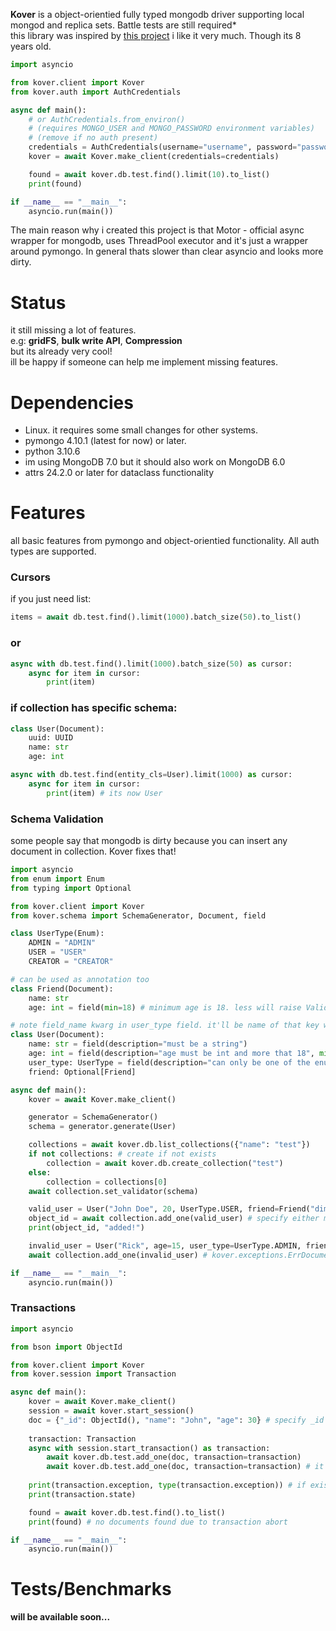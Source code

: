 **Kover** is a object-orientied fully typed mongodb driver supporting local mongod and replica sets. Battle tests are still required*<br>
this library was inspired by <a href=https://github.com/sakal/aiomongo>this project</a> i like it very much. Though its 8 years old.

```py
import asyncio

from kover.client import Kover
from kover.auth import AuthCredentials

async def main():
    # or AuthCredentials.from_environ()
    # (requires MONGO_USER and MONGO_PASSWORD environment variables)
    # (remove if no auth present)
    credentials = AuthCredentials(username="username", password="password")
    kover = await Kover.make_client(credentials=credentials)

    found = await kover.db.test.find().limit(10).to_list()
    print(found)

if __name__ == "__main__":
    asyncio.run(main())
```

The main reason why i created this project is that Motor - official async wrapper for mongodb, uses ThreadPool executor and it's just a wrapper around pymongo. In general thats slower than clear asyncio and looks more dirty.

# Status
it still missing a lot of features. <br>
e.g: **gridFS**, **bulk write API**, **Compression**<br>
but its already very cool! <br>
ill be happy if someone can help me implement missing features.

# Dependencies
- Linux. it requires some small changes for other systems.
- pymongo 4.10.1 (latest for now) or later.
- python 3.10.6
- im using MongoDB 7.0 but it should also work on MongoDB 6.0
- attrs 24.2.0 or later for dataclass functionality

# Features
all basic features from pymongo and object-orientied functionality. All auth types are supported.

### Cursors
if you just need list:

```py
items = await db.test.find().limit(1000).batch_size(50).to_list()
```

### or
```py
async with db.test.find().limit(1000).batch_size(50) as cursor:
    async for item in cursor:
        print(item)
```
### if collection has specific schema:
```py
class User(Document):
    uuid: UUID
    name: str
    age: int

async with db.test.find(entity_cls=User).limit(1000) as cursor:
    async for item in cursor:
        print(item) # its now User
```

### Schema Validation
some people say that mongodb is dirty because you can insert any document in collection. Kover fixes that!
```py
import asyncio
from enum import Enum
from typing import Optional

from kover.client import Kover
from kover.schema import SchemaGenerator, Document, field

class UserType(Enum): 
    ADMIN = "ADMIN"
    USER = "USER"
    CREATOR = "CREATOR"

# can be used as annotation too
class Friend(Document):
    name: str
    age: int = field(min=18) # minimum age is 18. less will raise ValidationError

# note field_name kwarg in user_type field. it'll be name of that key when using .to_dict()
class User(Document):
    name: str = field(description="must be a string")
    age: int = field(description="age must be int and more that 18", min=18)
    user_type: UserType = field(description="can only be one of the enum values", field_name="userType")
    friend: Optional[Friend]

async def main():
    kover = await Kover.make_client()

    generator = SchemaGenerator()
    schema = generator.generate(User)

    collections = await kover.db.list_collections({"name": "test"})
    if not collections: # create if not exists
        collection = await kover.db.create_collection("test")
    else:
        collection = collections[0]
    await collection.set_validator(schema)

    valid_user = User("John Doe", 20, UserType.USER, friend=Friend("dima", 18))
    object_id = await collection.add_one(valid_user) # specify either model or model.to_dict()
    print(object_id, "added!")

    invalid_user = User("Rick", age=15, user_type=UserType.ADMIN, friend=Friend("roma", 25))
    await collection.add_one(invalid_user) # kover.exceptions.ErrDocumentValidationFailure: Rick's age is less than 18

if __name__ == "__main__":
    asyncio.run(main())
```

### Transactions

```py
import asyncio

from bson import ObjectId

from kover.client import Kover
from kover.session import Transaction

async def main():
    kover = await Kover.make_client()
    session = await kover.start_session()
    doc = {"_id": ObjectId(), "name": "John", "age": 30} # specify _id directly
    
    transaction: Transaction
    async with session.start_transaction() as transaction:
        await kover.db.test.add_one(doc, transaction=transaction)
        await kover.db.test.add_one(doc, transaction=transaction) # it should error with duplicate key
    
    print(transaction.exception, type(transaction.exception)) # if exist
    print(transaction.state)

    found = await kover.db.test.find().to_list()
    print(found) # no documents found due to transaction abort

if __name__ == "__main__":
    asyncio.run(main())
```

# Tests/Benchmarks
**will be available soon...**